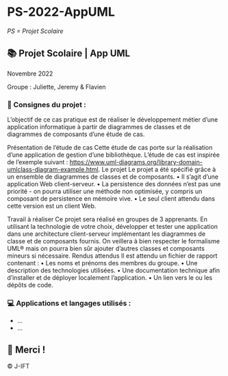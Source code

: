 # PS-2022-AppUML

*PS = Projet Scolaire*

## 📚 Projet Scolaire | App UML

Novembre 2022

Groupe : Juliette, Jeremy & Flavien

### 📌 Consignes du projet :
L’objectif de ce cas pratique est de réaliser le développement métier d’une application informatique à partir de diagrammes de classes et de diagrammes de composants d’une étude de cas.

Présentation de l’étude de cas
Cette étude de cas porte sur la réalisation d’une application de gestion d’une bibliothèque. L’étude de cas est inspirée de l’exemple suivant : https://www.uml-diagrams.org/library-domain-umlclass-diagram-example.html.
Le projet
Le projet a été spécifié grâce à un ensemble de diagrammes de classes et de composants.
• Il s’agit d’une application Web client-serveur.
• La persistence des données n’est pas une priorité - on pourra utiliser une méthode non
optimisée, y compris un composant de persistence en mémoire vive.
• Le seul client attendu dans cette version est un client Web.

Travail à réaliser
Ce projet sera réalisé en groupes de 3 apprenants.
En utilisant la technologie de votre choix, développer et tester une application dans une
architecture client-serveur implémentant les diagrammes de classe et de composants fournis. On
veillera à bien respecter le formalisme UML® mais on pourra bien sûr ajouter d’autres classes et
composants mineurs si nécessaire.
Rendus attendus
Il est attendu un fichier de rapport contenant :
• Les noms et prénoms des membres du groupe.
• Une description des technologies utilisées.
• Une documentation technique afin d’installer et de déployer localement l’application.
• Un lien vers le ou les dépôts de code.

### 💻 Applications et langages utilisés :

+ ...
+ ...



## 🌸 Merci !
© J-IFT
